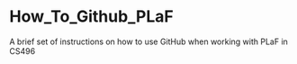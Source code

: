 # How_To_Github_PLaF
A brief set of instructions on how to use GitHub when working with PLaF in CS496
